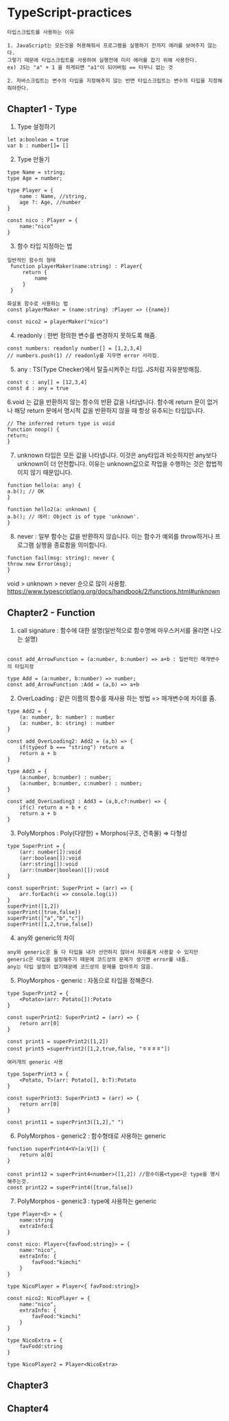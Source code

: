 # TypeScript-practices


```
타입스크립트를 사용하는 이유

1. JavaScript는 모든것을 허용해줘서 프로그램을 실행하기 전까지 에러를 보여주지 않는다.
그렇기 때문에 타입스크립트를 사용하여 실행전에 미리 에러를 잡기 위해 사용한다.
ex) JS는 "a" + 1 을 하게되면 "a1"이 되어버림 == 터무니 없는 것

2. 자바스크립트는 변수의 타입을 지정해주지 않는 반면 타입스크립트는 변수의 타입을 지정해줘야한다.

```
## Chapter1 - Type
1. Type 설정하기
```
let a:boolean = true
var b : number[]= []
```
2. Type 만들기
```
type Name = string;
type Age = number;

type Player = {
    name : Name, //string,
    age ?: Age, //number
}

const nico : Player = {
    name:"nico"
}
```
3. 함수 타입 지정하는 법
```
일반적인 함수의 형태
 function playerMaker(name:string) : Player{
     return {
         name
     }
 }

화살표 함수로 사용하는 법
const playerMaker = (name:string) :Player => ({name})

const nico2 = playerMaker("nico")
```

4. readonly : 한번 정의한 변수를 변경하지 못하도록 해줌.
```
const numbers: readonly number[] = [1,2,3,4]
// numbers.push(1) // readonly를 지우면 error 사라짐.
```
5. any : TS(Type Checker)에서 탈출시켜주는 타입. JS처럼 자유분방해짐.
```
const c : any[] = [12,3,4]
const d : any = true
```
6.void 는 값을 반환하지 않는 함수의 반환 값을 나타냅니다. 함수에 return 문이 없거나 해당 return 문에서 명시적 값을 반환하지 않을 때 항상 유추되는 타입입니다.
```
// The inferred return type is void
function noop() {
return;
}
```
7. unknown 타입은 모든 값을 나타냅니다. 이것은 any타입과 비슷하지만 any보다 unknown이 더 안전합니다. 이유는 unknown값으로 작업을 수행하는 것은 합법적이지 않기 때문입니다.
```
function hello(a: any) {
a.b(); // OK
}

function hello2(a: unknown) {
a.b(); // 에러: Object is of type 'unknown'.
}
```
8. never : 일부 함수는 값을 반환하지 않습니다. 이는 함수가 예외를 throw하거나 프로그램 실행을 종료함을 의미합니다.
```
function fail(msg: string): never {
throw new Error(msg);
}
```
void > unknown > never 순으로 많이 사용함.
https://www.typescriptlang.org/docs/handbook/2/functions.html#unknown

## Chapter2 - Function
1. call signature : 함수에 대한 설명(일반적으로 함수명에 마우스커서를 올리면 나오는 설명)
```

const add_ArrowFunction = (a:number, b:number) => a+b : 일반적인 매개변수의 타입지정

type Add = (a:number, b:number) => number;
const add_ArrowFunction :Add = (a,b) => a+b 
```
2. OverLoading : 같은 이름의 함수를 재사용 하는 방법 => 매개변수에 차이를 줌.
```
type Add2 = {
    (a: number, b: number) : number
    (a: number, b: string) : number
}

const add_OverLoading2: Add2 = (a,b) => {
    if(typeof b === "string") return a
    return a + b
}

type Add3 = { 
    (a:number, b:number) : number;
    (a:number, b:number, c:number) : number;
}

const add_OverLoading3 : Add3 = (a,b,c?:number) => { 
    if(c) return a + b + c 
    return a + b
}
```
3. PolyMorphos : Poly(다양한) + Morphos(구조, 건축물) => 다형성
```
type SuperPrint = {
    (arr: number[]):void
    (arr:boolean[]):void
    (arr:string[]):void
    (arr:(number|boolean)[]):void
}

const superPrint: SuperPrint = (arr) => {
    arr.forEach(i => console.log(i))
}
superPrint([1,2])
superPrint([true,false])
superPrint(["a","b","c"])
superPrint([1,2,true,false])
```
4. any와 generic의 차이
```
any와 generic은 둘 다 타입을 내가 선언하지 않아서 자유롭게 사용할 수 있지만
generic은 타입을 설정해주기 때문에 코드상의 문제가 생기면 error를 내줌.
any는 타입 설정이 없기때문에 코드상의 문제를 잡아주지 않음.
```
5. PloyMorphos - generic : 자동으로 타입을 정해준다.
```
type SuperPrint2 = {
    <Potato>(arr: Potato[]):Potato 
}

const superPrint2: SuperPrint2 = (arr) => {
    return arr[0]
}

const print1 = superPrint2([1,2])
const print5 =superPrint2([1,2,true,false, "ㅎㅎㅎㅎ"])

여러개의 generic 사용

type SuperPrint3 = {
    <Potato, T>(arr: Potato[], b:T):Potato 
}

const superPrint3: SuperPrint3 = (arr) => {
    return arr[0]
}

const print11 = superPrint3([1,2]," ")
```

6. PolyMorphos - generic2 : 함수형태로 사용하는 generic
```
function superPrint4<V>(a:V[]) {
    return a[0]
}

const print12 = superPrint4<number>([1,2]) //함수이름<type>은 type을 명시해주는것.
const print22 = superPrint4([true,false])
```

7. PolyMorphos - generic3 : type에 사용하는 generic
```
type Player<E> = {
    name:string
    extraInfo:E
}

const nico: Player<{favFood:string}> = {
    name:"nico",
    extraInfo: {
        favFood:"kimchi"
    }
} 

type NicoPlayer = Player<{ favFood:string}>

const nico2: NicoPlayer = {
    name:"nico",
    extraInfo: {
        favFood:"kimchi"
    }
}

type NicoExtra = {
    favFodd:string
}

type NicoPlayer2 = Player<NicoExtra>
```
## Chapter3
## Chapter4
